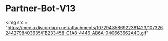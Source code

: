 # Partner-Bot-V13

<img src = "https://media.discordapp.net/attachments/1072948586922381423/1073262442798403635/FB233458-C1A8-4446-AB6A-040663662A4C.gif"

